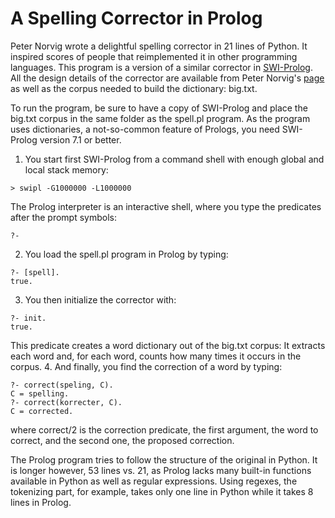 A Spelling Corrector in Prolog
==============================

Peter Norvig wrote a delightful spelling corrector in 21 lines of Python. It inspired scores of people that reimplemented it in other programming languages. This program is a version of a similar corrector in <a href="http://www.swi-prolog.org/">SWI-Prolog</a>.
All the design details of the corrector are available from Peter Norvig's <a href="http://norvig.com/spell-correct.html">page</a> as well as the corpus needed to build the dictionary: big.txt.

To run the program, be sure to have a copy of SWI-Prolog and place the big.txt corpus in the same folder as the spell.pl program. As the program uses dictionaries, a not-so-common feature of Prologs, you need SWI-Prolog version 7.1 or better.
  1. You start first SWI-Prolog from a command shell with enough global and local stack memory:
  
  ~~~
  > swipl -G1000000 -L1000000
  ~~~
  The Prolog interpreter is an interactive shell, where you type the predicates after the prompt symbols:
  ~~~
  ?-
  ~~~
  2. You load the spell.pl program in Prolog by typing:
  
  ~~~
  ?- [spell].
  true.
  ~~~
  3. You then initialize the corrector with:
  
  ~~~
  ?- init.
  true.
  ~~~
  This predicate creates a word dictionary out of the big.txt corpus: It extracts each word and, for each word, counts how many times it occurs in the corpus.
  4. And finally, you find the correction of a word by typing:
 
 ~~~
?- correct(speling, C).
C = spelling.
?- correct(korrecter, C).
C = corrected.
~~~
  where correct/2 is the correction predicate, the first argument, the word to correct, and the second one, the proposed correction.

The Prolog program tries to follow the structure of the original in Python. It is longer however, 53 lines vs. 21, as Prolog lacks many built-in functions available in Python as well as regular expressions. Using regexes, the tokenizing part, for example, takes only one line in Python while it takes 8 lines in Prolog.
